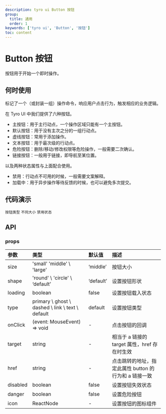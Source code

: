 ```yaml
---
description: tyro ui Button 按钮
group:
  title: 通用
  order: 1
keywords: ['tyro ui', 'Button', '按钮']
toc: content
---
```


# Button 按钮

按钮用于开始一个即时操作。

## 何时使用

标记了一个（或封装一组）操作命令，响应用户点击行为，触发相应的业务逻辑。

在 Tyro UI 中我们提供了六种按钮。

- 主按钮：用于主行动点，一个操作区域只能有一个主按钮。
- 默认按钮：用于没有主次之分的一组行动点。
- 虚线按钮：常用于添加操作。
- 文本按钮：用于最次级的行动点。
- 危险按钮：删除/移动/修改权限等危险操作，一般需要二次确认。
- 链接按钮：一般用于链接，即导航至某位置。

以及两种状态属性与上面配合使用。

- 禁用：行动点不可用的时候，一般需要文案解释。
- 加载中：用于异步操作等待反馈的时候，也可以避免多次提交。

## 代码演示

<code src="./demo/basic.tsx">按钮类型</code>
<code src="./demo/size.tsx">不同大小</code>
<code src="./demo/disabled.tsx">禁用状态</code>

<!-- <code src="./demo/ShapeButton.tsx">不同形状</code> -->
<!-- <code src="./demo/LoadingButton.tsx">loading</code> -->

## API

### props

| 参数     | 类型                                             | 默认值    | 描述                                                  |
| :------- | :----------------------------------------------- | :-------- | :---------------------------------------------------- |
| size     | 'small' \'middle' \ 'large'                      | ‘middle’  | 按钮大小                                              |
| shape    | 'round' \ 'circle' \ ‘default’                   | ‘default’ | 设置按钮形状                                          |
| loading  | boolean                                          | false     | 设置按钮载入状态                                      |
| type     | primary \ ghost \ dashed \ link \ text \ default | default   | 设置按钮类型                                          |
| onClick  | (event: MouseEvent) => void                      | -         | 点击按钮的回调                                        |
| target   | string                                           | -         | 相当于 a 链接的 target 属性，href 存在时生效          |
| href     | string                                           | -         | 点击跳转的地址，指定此属性 button 的行为和 a 链接一致 |
| disabled | boolean                                          | false     | 设置按钮失效状态                                      |
| danger   | boolean                                          | false     | 设置危险按钮                                          |
| icon     | ReactNode                                        | -         | 设置按钮的图标组件                                    |
